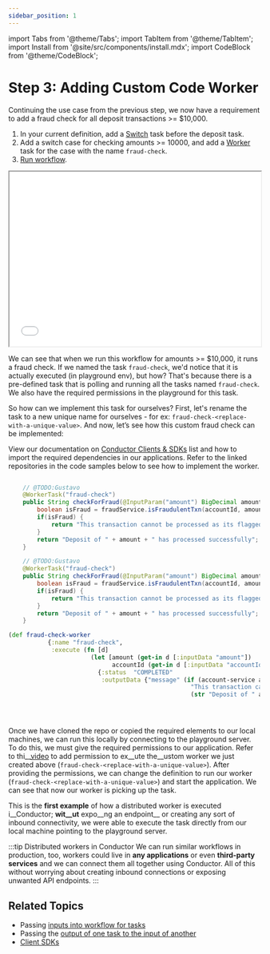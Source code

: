 ```yaml
---
sidebar_position: 1
---
```

import Tabs from '@theme/Tabs';
import TabItem from '@theme/TabItem';
import Install from '@site/src/components/install.mdx';
import CodeBlock from '@theme/CodeBlock';

# Step 3: Adding Custom Code Worker

Continuing the use case from the previous step, we now have a requirement to add a fraud check for all deposit transactions >= $10,000.

<Tabs>
<TabItem value="UI" label="UI">

<div className="row">
<div className="col col--4">


1. In your current definition, add a [Switch](/content/reference-docs/operators/switch) task before the deposit task.
2. Add a switch case for checking amounts >= 10000, and add a [Worker](/content/reference-docs/operators/worker-task) task for the case with the name `fraud-check`.
3. [Run workflow](/content/how-to-videos/run-workflow).

</div>
<div className="col">
<div className="embed-loom-video">
<iframe
  width="100%"
  height="350px"
  allow="fullscreen;"
  src={"https://player.vimeo.com/video/815581464?h=ce49f5768a"}
></iframe></div>
</div>
</div>
</TabItem>
</Tabs>

We can see that when we run this workflow for amounts >= $10,000, it runs a fraud check. If we named the task `fraud-check`, we'd notice that it is actually executed (in playground env), but how? 
That's because there is a pre-defined task that is polling and running all the tasks named `fraud-check`. We also have the required permissions in the playground for this task.

So how can we implement this task for ourselves? First, let's rename the task to a new unique name for ourselves - for ex: `fraud-check-<replace-with-a-unique-value>`. And now, let’s see how this custom fraud check can be implemented:

View our documentation on [Conductor Clients & SDKs](/content/category/sdks) list and how to import the required dependencies in our applications. Refer to the linked repositories in the code samples below to see how to implement the worker.

<Tabs>
<TabItem value="Java" label="Java">

```java dynamic https://github.com/conductor-sdk/orkes-java-springboot2-example/blob/main/src/main/java/io/orkes/example/banking/workers/ConductorWorkers.java section=1 ../workers/ConductorWorkers.java
```

</TabItem>
<TabItem value="Python" label="Python">

```java
    // @TODO:Gustavo
    @WorkerTask("fraud-check")
    public String checkForFraud(@InputParam("amount") BigDecimal amount, @InputParam("accountId") String accountId) {
        boolean isFraud = fraudService.isFraudulentTxn(accountId, amount);
        if(isFraud) {
            return "This transaction cannot be processed as its flagged for review.";
        }
        return "Deposit of " + amount + " has processed successfully";
    }

```

</TabItem>
<TabItem value="Golang" label="Golang">

```java
    // @TODO:Gustavo
    @WorkerTask("fraud-check")
    public String checkForFraud(@InputParam("amount") BigDecimal amount, @InputParam("accountId") String accountId) {
        boolean isFraud = fraudService.isFraudulentTxn(accountId, amount);
        if(isFraud) {
            return "This transaction cannot be processed as its flagged for review.";
        }
        return "Deposit of " + amount + " has processed successfully";
    }

```

</TabItem>
<TabItem value="Clojure" label="Clojure">

```clojure
(def fraud-check-worker
           {:name "fraud-check",
            :execute (fn [d]
                       (let [amount (get-in d [:inputData "amount"])
                             accountId (get-in d [:inputData "accountId"] )]
                         {:status  "COMPLETED"
                          :outputData {"message" (if (account-service amount accountId)
                                                   "This transaction cannot be processed as its flagged for review."
                                                   (str "Deposit of " amount   " has processed successfully"))}}))})
```

</TabItem>
<TabItem value="CSharp" label="CSharp">

```csharp dynamic https://github.com/conductor-sdk/csharp-sdk-examples/blob/main/Examples/Worker/Workers.cs section=1 ../Worker/Workers.cs
```

</TabItem>
<TabItem value="Javascript" label="Javascript">

```javascript dynamic https://github.com/conductor-sdk/javascript-sdk-examples/blob/main/src/banking/workers/workers.js section=1 .../workers/workers.js
```

</TabItem>
<TabItem value="Typescript" labe="typescript">

```typescript dynamic https://github.com/conductor-sdk/typescript-examples/blob/main/src/banking/workers/workers.ts section=1 ../workers/workers.ts
```

</TabItem>
</Tabs>


Once we have cloned the repo or copied the required elements to our local machines, we can run this locally by connecting to the playground server. 
To do this, we must give the required permissions to our application.
Refer to thi__[video](/cont__t/how-to-videos/app-management) to add permission to ex__ute the__ustom worker we just  created above (`fraud-check-<replace-with-a-unique-value>`).
After providing the permissions, we can change the definition to run our worker (`fraud-check-<replace-with-a-unique-value>`) and start the application.
We can see that now our worker is picking up the task. 

This is the **first example** of how a distributed worker is executed i__Conductor; **wit__ut** expo__ng an endpoint__
or creating any sort of inbound connectivity, we were able to execute the task directly from our local machine pointing to the playground server.

:::tip Distributed workers in Conductor
We can run similar workflows in production, too, workers could live in **any applications** or even **third-party services** and we can connect them all together using
Conductor. All of this without worrying about creating inbound connections or exposing unwanted API endpoints.
:::

## Related Topics

- Passing [inputs into workflow for tasks](/content/developer-guides/passing-inputs-to-task-in-conductor)
- Passing the [output of one task to the input of another](/content/developer-guides/passing-inputs-to-task-in-conductor)
- [Client SDKs](/content/category/sdks)
